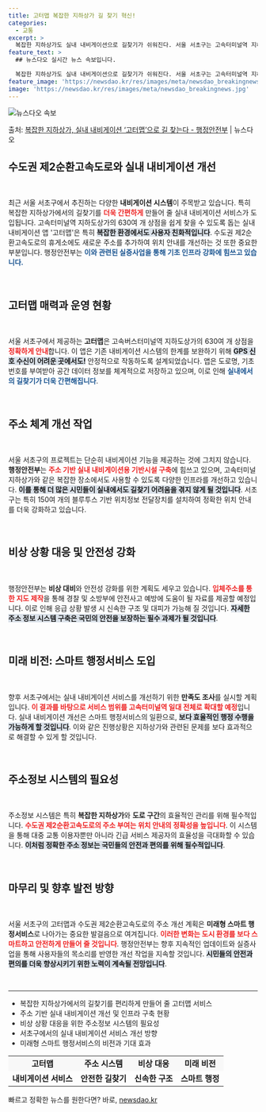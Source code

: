 ```yaml
---
title: 고터맵 복잡한 지하상가 길 찾기 혁신!
categories:
  - 교통
excerpt: >
  복잡한 지하상가도 실내 내비게이션으로 길찾기가 쉬워진다. 서울 서초구는 고속터미널역 지하도상가 630여 개 …
feature_text: >
  ## 뉴스다오 실시간 뉴스 속보입니다.

  복잡한 지하상가도 실내 내비게이션으로 길찾기가 쉬워진다. 서울 서초구는 고속터미널역 지하도상가 630여 개 …
feature_image: 'https://newsdao.kr/res/images/meta/newsdao_breakingnews.jpg'
image: 'https://newsdao.kr/res/images/meta/newsdao_breakingnews.jpg'
---
```


![뉴스다오 속보](https://newsdao.kr/res/images/meta/newsdao_breakingnews.jpg)

<p>출처: <a href="https://newsdao.kr/3085" rel="dofollow">복잡한 지하상가, 실내 내비게이션 ‘고터맵’으로 길 찾는다 - 행정안전부</a> | 뉴스다오</p>

<h2 data-ke-size="size26">수도권 제2순환고속도로와 실내 내비게이션 개선</h2>

<p data-ke-size="size16">&nbsp;</p>

<p data-ke-size="size16">최근 서울 서초구에서 추진하는 다양한 <b>내비게이션 시스템</b>이 주목받고 있습니다. 특히 복잡한 지하상가에서의 길찾기를 <b><span style="color: #ee2323;">더욱 간편하게</span></b> 만들어 줄 실내 내비게이션 서비스가 도입됩니다. 고속터미널역 지하도상가의 630여 개 상점을 쉽게 찾을 수 있도록 돕는 실내 내비게이션 앱 '고터맵'은 특히 <b><span style="background-color: #21538527;">복잡한 환경에서도 사용자 친화적입니다</span></b>. 수도권 제2순환고속도로의 휴게소에도 새로운 주소를 추가하여 위치 안내를 개선하는 것 또한 중요한 부분입니다. 행정안전부는 <b><span style="color: #1a5490;">이와 관련된 실증사업을 통해 기초 인프라 강화에 힘쓰고 있습니다.</span></b></p>

<p data-ke-size="size16">&nbsp;</p>

<h2 data-ke-size="size26">고터맵 매력과 운영 현황</h2>

<p data-ke-size="size16">&nbsp;</p>

<p data-ke-size="size16">서울 서초구에서 제공하는 <b>고터맵</b>은 고속버스터미널역 지하도상가의 630여 개 상점을 <b><span style="color: #ee2323;">정확하게 안내</span></b>합니다. 이 앱은 기존 내비게이션 시스템의 한계를 보완하기 위해 <b><span style="background-color: #21538527;">GPS 신호 수신이 어려운 곳에서도!</span></b> 안정적으로 작동하도록 설계되었습니다. 앱은 도로명, 기초번호를 부여받아 공간 데이터 정보를 체계적으로 저장하고 있으며, 이로 인해 <b><span style="color: #1a5490;">실내에서의 길찾기가 더욱 간편해집니다</span></b>.</p>

<p data-ke-size="size16">&nbsp;</p>

<h2 data-ke-size="size26">주소 체계 개선 작업</h2>

<p data-ke-size="size16">&nbsp;</p>

<p data-ke-size="size16">서울 서초구의 프로젝트는 단순히 내비게이션 기능을 제공하는 것에 그치지 않습니다. <b>행정안전부</b>는 <b><span style="color: #ee2323;">주소 기반 실내 내비게이션용 기반시설 구축</span></b>에 힘쓰고 있으며, 고속터미널 지하상가와 같은 복잡한 장소에서도 사용할 수 있도록 다양한 인프라를 개선하고 있습니다. <b><span style="background-color: #21538527;">이를 통해 더 많은 시민들이 실내에서도 길찾기 어려움을 겪지 않게 될 것입니다</span></b>. 서초구는 특히 150여 개의 블루투스 기반 위치정보 전달장치를 설치하여 정확한 위치 안내를 더욱 강화하고 있습니다.</p>

<p data-ke-size="size16">&nbsp;</p>

<h2 data-ke-size="size26">비상 상황 대응 및 안전성 강화</h2>

<p data-ke-size="size16">&nbsp;</p>

<p data-ke-size="size16">행정안전부는 <b>비상 대비</b>와 안전성 강화를 위한 계획도 세우고 있습니다. <b><span style="color: #ee2323;">입체주소를 통한 지도 제작</span></b>을 통해 경찰 및 소방부에 안전사고 예방에 도움이 될 자료를 제공할 예정입니다. 이로 인해 응급 상황 발생 시 신속한 구조 및 대피가 가능해 질 것입니다. <b><span style="background-color: #21538527;">자세한 주소 정보 시스템 구축은 국민의 안전을 보장하는 필수 과제가 될 것입니다</span></b>.</p>

<p data-ke-size="size16">&nbsp;</p>

<h2 data-ke-size="size26">미래 비전: 스마트 행정서비스 도입</h2>

<p data-ke-size="size16">&nbsp;</p>

<p data-ke-size="size16">향후 서초구에서는 실내 내비게이션 서비스를 개선하기 위한 <b>만족도 조사</b>를 실시할 계획입니다. <b><span style="color: #ee2323;">이 결과를 바탕으로 서비스 범위를 고속터미널역 일대 전체로 확대할 예정</span></b>입니다. 실내 내비게이션 개선은 스마트 행정서비스의 일환으로, <b><span style="background-color: #21538527;">보다 효율적인 행정 수행을 가능하게 할 것입니다</span></b>. 이와 같은 진행상황은 지하상가와 관련된 문제를 보다 효과적으로 해결할 수 있게 할 것입니다.</p>

<p data-ke-size="size16">&nbsp;</p>

<h2 data-ke-size="size26">주소정보 시스템의 필요성</h2>

<p data-ke-size="size16">&nbsp;</p>

<p data-ke-size="size16">주소정보 시스템은 특히 <b>복잡한 지하상가</b>와 <b>도로 구간</b>의 효율적인 관리를 위해 필수적입니다. <b><span style="color: #ee2323;">수도권 제2순환고속도로의 주소 부여는 위치 안내의 정확성을 높입니다</span></b>. 이 시스템을 통해 대중 교통 이용자뿐만 아니라 긴급 서비스 제공자의 효율성을 극대화할 수 있습니다. <b><span style="background-color: #21538527;">이처럼 정확한 주소 정보는 국민들의 안전과 편의를 위해 필수적입니다</span></b>.</p>

<p data-ke-size="size16">&nbsp;</p>

<h2 data-ke-size="size26">마무리 및 향후 발전 방향</h2>

<p data-ke-size="size16">&nbsp;</p>

<p data-ke-size="size16">서울 서초구의 고터맵과 수도권 제2순환고속도로의 주소 개선 계획은 <b>미래형 스마트 행정서비스</b>로 나아가는 중요한 발걸음으로 여겨집니다. <b><span style="color: #ee2323;">이러한 변화는 도시 환경를 보다 스마트하고 안전하게 만들어 줄 것입니다</span></b>. 행정안전부는 향후 지속적인 업데이트와 실증사업을 통해 사용자들의 목소리를 반영한 개선 작업을 지속할 것입니다. <b><span style="background-color: #21538527;">시민들의 안전과 편의를 더욱 향상시키기 위한 노력이 계속될 전망입니다</span></b>.</p>

<p data-ke-size="size16">&nbsp;</p>

<hr>

<ul>
    <li>복잡한 지하상가에서의 길찾기를 편리하게 만들어 줄 고터맵 서비스</li>
    <li>주소 기반 실내 내비게이션 개선 및 인프라 구축 현황</li>
    <li>비상 상황 대응을 위한 주소정보 시스템의 필요성</li>
    <li>서초구에서의 실내 내비게이션 서비스 개선 방향</li>
    <li>미래형 스마트 행정서비스의 비전과 기대 효과</li>
</ul>

<table style="border-collapse: collapse; width: 100%;">
    <tr style="background-color: #f8f8f8;">
        <td style="text-align: center; height: 17px;"><b>고터맵</b></td>
        <td style="text-align: center; height: 17px;"><b>주소 시스템</b></td>
        <td style="text-align: center; height: 17px;"><b>비상 대응</b></td>
        <td style="text-align: center; height: 17px;"><b>미래 비전</b></td>
    </tr>
    <tr>
        <td style="text-align: center; height: 17px;"><b>내비게이션 서비스</b></td>
        <td style="text-align: center; height: 17px;"><b>안전한 길찾기</b></td>
        <td style="text-align: center; height: 17px;"><b>신속한 구조</b></td>
        <td style="text-align: center; height: 17px;"><b>스마트 행정</b></td>
    </tr>
</table> 

빠르고 정확한 뉴스를 원한다면? 바로, <a href="https://newsdao.kr" rel="dofollow">newsdao.kr</a>


